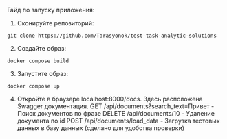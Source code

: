 Гайд по запуску приложения:
1) Сконируйте репозиторий:
```
git clone https://github.com/Tarasyonok/test-task-analytic-solutions
```

2) Создайте образ:
```
docker compose build
```

3) Запустите образ:
```
docker compose up
```

4) Откройте в браузере localhost:8000/docs. Здесь расположена Swagger документация.
GET /api/documents?search_text=Привет - Поиск документов по фразе
DELETE /api/documents/10 - Удаление документа по id
POST /api/documents/load_data - Загрузка тестовых данных в базу данных (сделано для удобства проверки)
